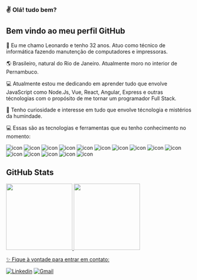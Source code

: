 ### :v: Olá! tudo bem?
## Bem vindo ao meu perfil GitHub 

👋 Eu me chamo Leonardo e tenho 32 anos. Atuo como técnico de informática fazendo manutenção de computadores e impressoras.

🌎 Brasileiro, natural do Rio de Janeiro. Atualmente moro no interior de Pernambuco.

💻 Atualmente estou me dedicando em aprender tudo que envolve JavaScript como Node.Js, Vue, React, Angular, Express e outras técnologias com o propósito de me tornar um programador Full Stack.

👀 Tenho curiosidade e interesse em tudo que envolve técnologia e mistérios da humindade.

:computer: Essas são as tecnologias e ferramentas que eu tenho conhecimento no momento:

![icon](https://img.shields.io/badge/-VSCode-007ACC?&style=for-the-badge&logo=visual-studio-code&logoColor=white)
![icon](https://img.shields.io/badge/html5%20-%23E34F26.svg?&style=for-the-badge&logo=html5&logoColor=white)
![icon](https://img.shields.io/badge/css3%20-%231572B6.svg?&style=for-the-badge&logo=css3&logoColor=white)
![icon](https://img.shields.io/badge/-Bootstrap-563D7C?&style=for-the-badge&logo=bootstrap&logoColor=white)
![icon](https://img.shields.io/badge/JavaScript-F7DF1E?style=for-the-badge&logo=javascript&logoColor=black)
![icon](https://img.shields.io/badge/react%20-61DAFB.svg?&style=for-the-badge&logo=react&logoColor=black)
![icon](https://img.shields.io/badge/github-181717?&style=for-the-badge&logo=github&logoColor=white)
![icon](https://img.shields.io/badge/git%20-%23F05033.svg?&style=for-the-badge&logo=git&logoColor=white)
![icon](https://img.shields.io/badge/nodejs-339933?style=for-the-badge&logo=node.js&logoColor=white)
![icon](https://img.shields.io/badge/express-000000?style=for-the-badge&logo=express&logoColor=white)
![icon](https://img.shields.io/badge/MySQL-00000F?style=for-the-badge&logo=mysql&logoColor=white)
![icon](https://img.shields.io/badge/MongoDB-47A248?style=for-the-badge&logo=mongodb&logoColor=white)
![icon](https://img.shields.io/badge/-Angular-DD0031?&style=for-the-badge&logo=angular&logoColor=white)
![icon](https://img.shields.io/badge/Java-ED8B00?style=for-the-badge&logo=java&logoColor=white)
![icon](https://img.shields.io/badge/php%20-AEB2D5?style=for-the-badge&logo=php&logoColor=white)

<h2> GitHub Stats </h2>
<div align="left">
  <a href="https://github.com/leonardoSant2">
  <img height="180em" src="https://github-readme-stats.vercel.app/api?username=leonardoSant2&count_private=true&show_icons=true&theme=vision-friendly-dark&icon_color=567996"/>
  <img height="180em" src="https://github-readme-stats.vercel.app/api/top-langs/?username=leonardoSant2&hide_title=true&layout=compact&theme=vision-friendly-dark&include_all_commits=true&count_private=true"/>
</div>

:sparkles: Fique à vontade para entrar em contato:

[![Linkedin](https://img.shields.io/badge/-LinkedIn-blue?style=for-the-badge&logo=Linkedin&logoColor=white&link=https://www.linkedin.com/in/leonardosant2/)](https://www.linkedin.com/in/leonardosant2/)
[![Gmail](https://img.shields.io/badge/-Gmail-EA4335?style=for-the-badge&logo=Gmail&logoColor=white&link=mailto:leonardo201220@gmail.com)](mailto:leonardo201220@gmail.com)
